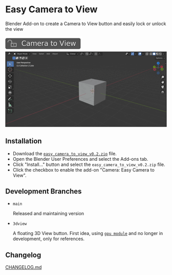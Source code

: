 # Easy Camera to View

Blender Add-on to create a Camera to View button and easily lock or unlock the view

<img src="demo-btn.gif" alt="Button" />

<img src="demo-full.gif" alt="Screen" style="width: 650px;"/>

## Installation

- Download the [`easy_camera_to_view_v0.2.zip`](https://github.com/claromes/easy_camera_to_view/releases/tag/v0.2) file.
- Open the Blender User Preferences and select the Add-ons tab.
- Click "Install..." button and select the `easy_camera_to_view_v0.2.zip` file.
- Click the checkbox to enable the add-on "Camera: Easy Camera to View".

## Development Branches

- `main`

    Released and maintaining version

- `3dview`

    A floating 3D View button. First idea, using [`gpu module`](https://docs.blender.org/api/current/gpu.html) and no longer in development, only for references.

## Changelog

[CHANGELOG.md](CHANGELOG.md)
